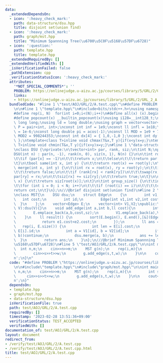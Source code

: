 ```yaml
---
data:
  _extendedDependsOn:
  - icon: ':heavy_check_mark:'
    path: data-structure/dsu.hpp
    title: disjoint set(union find)
  - icon: ':heavy_check_mark:'
    path: graph/mst.hpp
    title: "Minimum Spannning Tree(\u6700\u5C0F\u5168\u57DF\u6728)"
  - icon: ':question:'
    path: template.hpp
    title: template.hpp
  _extendedRequiredBy: []
  _extendedVerifiedWith: []
  _isVerificationFailed: false
  _pathExtension: cpp
  _verificationStatusIcon: ':heavy_check_mark:'
  attributes:
    '*NOT_SPECIAL_COMMENTS*': ''
    PROBLEM: https://onlinejudge.u-aizu.ac.jp/courses/library/5/GRL/2/GRL_2_A
    links:
    - https://onlinejudge.u-aizu.ac.jp/courses/library/5/GRL/2/GRL_2_A
  bundledCode: "#line 1 \"test/AOJ/GRL/2/A.test.cpp\"\n#define PROBLEM \"https://onlinejudge.u-aizu.ac.jp/courses/library/5/GRL/2/GRL_2_A\"\
    \n\n#line 1 \"template.hpp\"\n#include<bits/stdc++.h>\nusing namespace std;\n\
    #define rep(i, N)  for(int i=0;i<(N);i++)\n#define all(x) (x).begin(),(x).end()\n\
    #define popcount(x) __builtin_popcount(x)\nusing i128=__int128_t;\nusing ll =\
    \ long long;\nusing ld = long double;\nusing graph = vector<vector<int>>;\nusing\
    \ P = pair<int, int>;\nconst int inf = 1e9;\nconst ll infl = 1e18;\nconst ld eps\
    \ = 1e-6;\nconst long double pi = acos(-1);\nconst ll MOD = 1e9 + 7;\nconst ll\
    \ MOD2 = 998244353;\nconst int dx[4] = { 1,0,-1,0 };\nconst int dy[4] = { 0,1,0,-1\
    \ };\ntemplate<class T>inline void chmax(T&x,T y){if(x<y)x=y;}\ntemplate<class\
    \ T>inline void chmin(T&x,T y){if(x>y)x=y;}\n#line 1 \"data-structure/dsu.hpp\"\
    \nclass DSU {\nprivate:\n\tvector<int> par, rank, siz;\n\tint N;\npublic:\n\t\
    DSU(int n) : par(n, -1), rank(n, 0), siz(n, 1), N(n) {}\n\n\tint root(int x) {\n\
    \t\tif (par[x] == -1)\n\t\t\treturn x;\n\t\telse\n\t\t\treturn par[x] = root(par[x]);\n\
    \t}\n\tbool same(int x, int y) {\n\t\treturn root(x) == root(y);\n\t}\n\n\tbool\
    \ merge(int x, int y) {\n\t\tint rx = root(x), ry = root(y);\n\t\tif (rx == ry)\n\
    \t\t\treturn false;\n\n\t\tif (rank[rx] < rank[ry])\n\t\t\tswap(rx, ry);\n\t\t\
    par[ry] = rx;\n\n\t\tsiz[rx] += siz[ry];\n\t\treturn true;\n\t}\n\n\tint size(int\
    \ x) {\n\t\treturn siz[root(x)];\n\t}\n\tint group_size() {\n\t\tint cnt = 0;\n\
    \t\tfor (int i = 0; i < N; i++)\n\t\t\tif (root(i) == i)\n\t\t\t\tcnt++;\n\t\t\
    return cnt;\n\t}\n};\n///@brief disjoint set(union find)\n#line 2 \"graph/mst.hpp\"\
    \nclass MST{\n    DSU dsu;\n    struct Edge\n    {\n        int v1,v2;\n     \
    \   int cost;\n        int id;\n        Edge(int v1,int v2,int cost,int id):v1(v1),v2(v2),cost(cost),id(id){\
    \  }\n    };\n    vector<Edge> E;\n    vector<int> V1,V2;\npublic:\n    MST(int\
    \ V):dsu(V){}\n    void add_edge(int a,int b,ll cost){\n        int sz=E.size();\n\
    \        E.emplace_back(a,b,cost,sz);\n        V1.emplace_back(a),V2.emplace_back(b);\n\
    \    }\n    ll result() {\n        sort(E.begin(), E.end(),[&](Edge e1,Edge e2){\n\
    \            return e1.cost<e2.cost;\n        });\n        ll ans = 0;\n     \
    \   rep(i, E.size()) {\n            int len = E[i].cost;\n            int id =\
    \ E[i].id;\n            int a = V1[id], b = V2[id];\n            if (dsu.same(a,\
    \ b))continue;\n            dsu.merge(a, b);\n            ans += len;\n      \
    \  }\n        return ans;\n    }\n};\n///@brief Minimum Spannning Tree(\u6700\u5C0F\
    \u5168\u57DF\u6728)\n#line 5 \"test/AOJ/GRL/2/A.test.cpp\"\n\nint main(){\n  \
    \  int n,m;\n    cin>>n>>m;\n    MST g(n);\n    rep(i,m){\n        int s,t,w;\n\
    \        cin>>s>>t>>w;\n        g.add_edge(s,t,w);\n    }\n\n    cout<<g.result()<<'\\\
    n';\n}\n"
  code: "#define PROBLEM \"https://onlinejudge.u-aizu.ac.jp/courses/library/5/GRL/2/GRL_2_A\"\
    \n\n#include\"template.hpp\"\n#include\"graph/mst.hpp\"\n\nint main(){\n    int\
    \ n,m;\n    cin>>n>>m;\n    MST g(n);\n    rep(i,m){\n        int s,t,w;\n   \
    \     cin>>s>>t>>w;\n        g.add_edge(s,t,w);\n    }\n\n    cout<<g.result()<<'\\\
    n';\n}"
  dependsOn:
  - template.hpp
  - graph/mst.hpp
  - data-structure/dsu.hpp
  isVerificationFile: true
  path: test/AOJ/GRL/2/A.test.cpp
  requiredBy: []
  timestamp: '2023-02-28 13:51:36+09:00'
  verificationStatus: TEST_ACCEPTED
  verifiedWith: []
documentation_of: test/AOJ/GRL/2/A.test.cpp
layout: document
redirect_from:
- /verify/test/AOJ/GRL/2/A.test.cpp
- /verify/test/AOJ/GRL/2/A.test.cpp.html
title: test/AOJ/GRL/2/A.test.cpp
---
```

